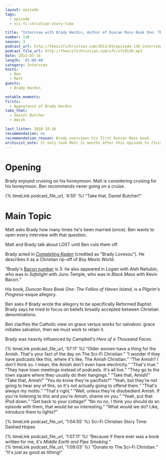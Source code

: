 ```yaml
---
layout: episode
tags:
  - episode
  - sci-fi-christian-story-time

title: "Interview with Brady Hardin, Author of Duncan Ross Book One: The Follies of Haven Island"
number: 130
season: 3
podcast_url: http://thescifichristian.com/2013/03/episode-130-interview-with-brady-hardin-author-of-duncan-ross-book-one-the-follies-of-haven-island/
podcast_file_url: http://thescifichristian.com/sfc/sfc0130.mp3
date: 2013-03-16
length: '01:09:40'
category: Interview
hosts:
  - Ben
  - Matt
guests:
  - Brady Hardin

notable_moments:
firsts:
  - Appearance of Brady Hardin
take_that:
  - Daniel Butcher
  - Amish

last_listen: 2018-10-16
recommendation: no
recommendation_reason: Brady overviews his first Duncan Ross book.
archivist_note: It only took Matt 11 months after this episode to finish the last two thirds of the book.
---
```

# Opening
Brady enjoyed cruising on his honeymoon. Matt is considering cruising for his honeymoon. Ben recommends never going on a cruise.

<div class="quote">
  {% timeLink podcast_file_url, '4:55' %}
  <q class="ben">Take that, Daniel Butcher!</q>
</div>



# Main Topic
Matt asks Brady how many times he's been married (once). Ben wants to open every interview with that question.

Matt and Brady talk about <i class="work-title">LOST</i> until Ben cuts them off.

Brady acted in <a href="https://www.imdb.com/title/tt0905576/"><i class="work-title">Completing Kaden</i></a> (credited as "Brady Lovesou"). He describes it as a Christian rip-off of <i class="work-title">Boy Meets World</i>. 

<q class="archivist">Brady's <a href="https://oracleofbacon.org/">Bacon number</a> is 3: he also appeared in <i class="work-title">Logan</i> with Aleh Neliubin, who was in <i class="work-title">Safelight</i> with Juno Temple, who was in <i class="work-title">Black Mass</i> with Kevin Bacon.</q>

His book, <i class="work-title">Duncan Ross Book One: The Follies of Haven Island</i>, is a <i class="work-title">Pilgrim's Progress</i>-esque allegory.

Ben asks if Brady wrote the allegory to be specifically Reformed Baptist. Brady says he tried to focus on beliefs broadly accepted between Christian denominations. 

Ben clarifies the Catholic view on grace versus works for salvation: grace initiates salvation, then we must work to retain it.

Brady was heavily influenced by Campbell's <i class="work-title">Hero of a Thousand Faces</i>.

<div class="quote">
  {% timeLink podcast_file_url, '57:11' %}
  <q class="ben">Older women have a thing for the Amish. That's your fact of the day on The Sci-Fi Christian.</q>
  <q data-name="Brady">I wonder if they have podcasts like this, where it's like, The Amish Christian.</q>
  <q class="ben">The Amish? I don't think so. I mean, the Amish don't even have electricity.</q>
  <q data-name="Brady">That's true.</q>
  <q class="ben">They have town meetings instead of podcasts. It's all live.</q>
  <q data-name="Brady">They go to the town square where they usually do their hangings.</q>
  <q class="ben">Take that, Amish!</q>
  <q class="matt">Take that, Amish!</q>
  <q class="ben">You do know they're pacifists?</q>
  <q data-name="Brady">Yeah, but they're not going to hear any of this, so it's not actually going to offend them.</q>
  <q class="ben">That's always my motto.</q>
  <q data-name="Brady">That's right.</q>
  <q class="ben">Well, unless they're disobedient Amish. If you're listening to this and you're Amish, shame on you.</q>
  <q class="matt">Yeah, put that iPod down.</q>
  <q class="ben">Get back to your cottage!</q>
  <q data-name="Brady">No no no, I think you should do an episode with them, that would be so interesting.</q>
  <q class="matt">What would we do? Like, introduce them to lights?</q>
</div>

{% timeLink podcast_file_url, '1:04:55' %} Sci-Fi Christian Story Time: Dashed Hopes

<div class="quote">
  {% timeLink podcast_file_url, '1:07:11' %}
  <q class="ben">Because if there ever was a book written for me, it's <i class="work-title">Middle Earth and Pipe Smoking</i>.</q>
</div>

<div class="quote">
  {% timeLink podcast_file_url, '1:09:03' %}
  <q class="matt">Donate to The Sci-Fi Christian.</q>
  <q class="ben">It's just as good as tithing!</q>
</div>